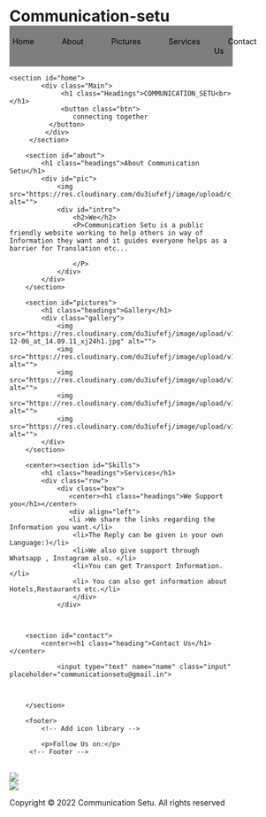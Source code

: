 # Communication-setu

<html lang="en">
<head>
    <meta charset="UTF-8">
    <meta name="viewport" content="width=device-width, initial-scale=1.0">
    <title>Document</title>
    <link rel="stylesheet" href="style.css">
    <link rel="stylesheet" media="screen and (max-width:530px)" href="phone.css">
</head>
<style>
    *{
        margin: 0;
        padding: 0;
        box-sizing: border-box;
    }
    html{
        scroll-behavior: smooth;
    }
    /*navbar */
    .navbar{
        display: flex;
        justify-content: center;
        align-items: center;
        background-color: rgb(0, 0,0,0.5);
        position: sticky;
        top: 0;
    }
    .navbar ul{
        display: flex;
        list-style: none;
        margin: 20px 0px;
    }
    .navbar ui li{
        font-family: century;
        font-size: 1.1rem;
        font-weight: bold;
        font-size: x-large;
    }
    .navbar ul li a{
        text-decoration:rgb(150, 15, 15);
        color:black;
        padding: 8px 25px;
        transition: all .5s ease;
    }
    .navbar ul li a:hover{
        background-color: rgb(255, 255, 255);
        color: black;
        box-shadow: 0 0 10px white;
    }

    /* Home section */
    #home{
        display: flex;
        flex-direction: column;
        background-color: none;
        height: 1000PX;
        justify-content:center;
        align-items:center;
        color:maroon;
        font-size: x-large;
    }
    #home::before{
        content: "";
        position: absolute;
        top: 0;
        right: 0;
        background:url('://res.clhttpsoudinary.com/dsd8yegd2/image/upload/v1648454033/WhatsApp_Image_2022-03-28_at_1.19.13_PM_afrusn.jpg') no-repeat center center/cover;
        height: 1000px;
        width: 100%;
        z-index: -1;
        opacity: .8;
    }
    .main{
        display: flex;
        flex-direction: column;
        border: 1px solid white;
        align-items: center;
        position: absolute;
        top: 30%;
        right: 10%;
    }
    .headings{
        font-family: century;
        font-size: 3rem;
        text-align:center;
        margin: 40px 0px;
    }
    .btn{
        padding: 10x 35px;
        background-color: transparent;
        border: 1px solid white;
        color:black;
        outline: none;
        transition: .6s ease;
    }
    .btn:hover{
        cursor: pointer;
        background-color: white;
        color: black;
        box-shadow: 0 0 5px white,0 0 10px white,0 0 15px white;
        font-weight: bold;
    }

    /*About Selection */
    about{
        display: flex;
        flex-direction: column;
        box-sizing: border-box;
        padding: 20px;
        margin-bottom: 50px;
    }
    #pic{
        display: flex;
    }
    #pic img{
        width: 575px;
        height: 400px;
    }
    #intro{
        display: flex;
        flex-direction: column;
        text-align: justify;
        padding: 10px;}
    #intro h2{
        font-size: 2rem;
        margin-bottom: 20px;
    }

    /* Picture Section */
    #pictures{
        display: flex;
        flex-direction: column;
        background-color: rgba(0, 0, 0, 0.9);
        color: white;
        align-items: center;
        padding: 20px;

    }
    .gallery{
        display: flex;
        flex-wrap: wrap;
        justify-content: space-around;
        box-sizing: border-box;
    }
    .gallery img{
        width: 200px;
        height: 240px;
        margin: 10px;
    }

    /* Skills Section */
    #skills{
        display: flex;
        flex-direction: column-reverse;
        padding: 20px;
        align-items: center;
    }
    .row{
        display: center;
    }
    .box{
        display: flex;
        flex-direction: column;
        width: 550px;
        height: 450px;
        border: 1px solid rgb(82, 3, 3);
        margin: 10px;
        align-items: left;
        text-align: justify;
        padding: 10px;
        border-radius: 15px;
        background: linear-gradient(to top, rgb(119, 13, 13) 50%, white 50%);
        background-size: 100% 200%;
        transition: all .8s;
    }
    .box:hover{
        background-position: left bottom;
        color: rgb(243, 243, 243);
        border: none;
        box-shadow: 0 0 20px rgb(3, 3, 3);
    }
    .box image{
        width: 80px;
        height: 80px;
        background-color: white;
        padding: 10px;
    }

    /* contact section */
    #contact{
        display: flex;
        flex-direction: column;
        box-sizing: border-box;
        background-color:black;
        color: white;
    }
    .form{
        display: flex;
        flex-direction: column;
        box-sizing: border-box;
        align-items: center;
        margin: 20px 0px;
    }
    .input{
        padding: 12px;
        margin: 15px;
        width: 30%;
        border:none;
        outline: none;
    }
    footer p {
        text-align: center;
    }
    
    .experience-area h1 {
        padding: 5%;
    }
    
    .site-footer
    {
        background-color:black;
        padding:45px 0 20px;
        font-size:16px;
        line-height:24px;
        color:#737373;
    }
    .site-footer hr
    {
        border-top-color:#bbb;
        opacity:0.5
    }
    .site-footer hr.small
    {
        margin:20px 0
    }
    .site-footer h6
    {
        color:#fff;
        font-size:16px;
        text-transform:uppercase;
        margin-top:5px;
        letter-spacing:2px
    }
    .site-footer a
    {
        color:#737373;
    }
    .site-footer a:hover
    {
        color:#3366cc;
        text-decoration:none;
    }
    .footer-links
    {
        padding-left:0;
        list-style:none
    }
    .footer-links li
    {
        display:block
    }
    .footer-links a
    {
        color:#737373
    }
    .footer-links a:active,.footer-links a:focus,.footer-links a:hover
    {
        color:#3366cc;
        text-decoration:none;
    }
    .footer-links.inline li
    {
        display:inline-block
    }
    .site-footer .social-icons
    {
        text-align:center
    }
    .site-footer .social-icons a
    {
        width:60px;
        height:52px;
        line-height:40px;
        border-radius:100%;
        background-color:#33353d
    }
    .copyright-text
    {
        margin:0
    }
    @media (max-width:991px)
    {
        .site-footer [class^=col-]
        {
        margin-bottom:30px
        }
    }
    @media (max-width:767px)
    {
        .site-footer
        {
        padding-bottom:0
        }
        .site-footer .copyright-text,.site-footer .social-icons
        {
        text-align:center
        }
    }
    .social-icons
    {
        padding-left:0;
        margin-bottom:0;
        list-style:none
    }
    .social-icons li
    {
        display:inline-block;
        margin-bottom:5px
    }
    .social-icons li.title
    {
        margin-right:15px;
        text-transform:uppercase;
        color:#96a2b2;
        font-weight:700;
        font-size:13px
    }
    .social-icons a{
        position:relative;
        background-color:#eceeef;
        color:#818a91;
        font-size:30px;
        display:inline-block;
        bottom: 20px;
        line-height:44px;
        width:30px;
        height:34px;
        text-align:center;
        margin-right:8px;
        border-radius:100%;
        -webkit-transition:all .2s linear;
        -o-transition:all .2s linear;
        transition:all .2s linear
    }
    .social-icons a:active,.social-icons a:focus,.social-icons a:hover
    {
        color:#fff;
        background-color:#29aafe
    }
    .social-icons.size-sm a
    {
        line-height:34px;
        height:24px;
        width:24px;
        font-size:12px
    }
    .social-icons a.facebook:hover
    {
        background-color:#3b5998
    }
    .social-icons a.twitter:hover
    {
        background-color:#00aced
    }
    .social-icons a.linkedin:hover
    {
        background-color:#007bb6
    }
    .social-icons a.dribbble:hover
    {
        background-color:#5a5758
    }
    @media (max-width:767px)
    {
        .social-icons li.title
        {
        display:block;
        margin-right:0;
        font-weight:600
        }
    }
</style>
<body>
    <nav class="navbar">
        <ul>
            <img src="https://res.cloudinary.com/du3iufefj/image/upload/c_scale,w_73/v1670317439/Communication%20setu/WhatsApp_Image_2022-12-06_at_13.50.50_iocmo8.jpg" alt="">
            <li><a href="#home">Home</a></li>
            <li><a href="#about">About </a></li>
            <li><a href="#pictures">Pictures</a></li>
            <li><a href="#Skills">Services</a></li>
            <li><a href="#contact">Contact Us</a></li>
        </ul>
    </nav>
        
    <section id="home">
            <div class="Main">
                 <h1 class="Headings">COMMUNICATION_SETU<br></h1>
                 <button class="btn">
                    connecting together
              </button>
             </div>
         </section> 

        <section id="about">
            <h1 class="headings">About Communication Setu</h1>
            <div id="pic">
                <img src="https://res.cloudinary.com/du3iufefj/image/upload/c_scale,w_300/v1670321731/Communication%20setu/download_weumcj.jpg" alt="">
                <div id="intro">
                    <h2>We</h2>
                    <P>Communication Setu is a public friendly website working to help others in way of Information they want and it guides everyone helps as a barrier for Translation etc...                 

                    </P>
                </div>
            </div>
        </section>

        <section id="pictures">
            <h1 class="headings">Gallery</h1>
            <div class="gallery">
                <img src="https://res.cloudinary.com/du3iufefj/image/upload/v1670318208/Communication%20setu/WhatsApp_Image_2022-12-06_at_14.09.11_xj24h1.jpg" alt="">
                <img src="https://res.cloudinary.com/du3iufefj/image/upload/v1670318210/Communication%20setu/3_vcidwt.jpg" alt="">
                <img src="https://res.cloudinary.com/du3iufefj/image/upload/v1670318209/Communication%20setu/5_wbdjg4.jpg" alt="">
                <img src="https://res.cloudinary.com/du3iufefj/image/upload/v1670318209/Communication%20setu/4_jz1xga.jpg" alt="">
                <img src="https://res.cloudinary.com/du3iufefj/image/upload/v1670318206/Communication%20setu/6_pnqyqm.jpg" alt="">
            </div>
        </section>

        <center><section id="Skills">
            <h1 class="headings">Services</h1>
            <div class="row">
                <div class="box">
                   <center><h1 class="headings">We Support you</h1></center> 
                   <div align="left">
                   <li >We share the links regarding the Information you want.</li>
                    <li>The Reply can be given in your own Language:)</li> 
                    <li>We also give support through Whatsapp , Instagram also. </li>
                    <li>You can get Transport Information. </li>
                    <li> You can also get information about Hotels,Restaurants etc.</li>
                    </div>
                </div>

        

        <section id="contact">
            <center><h1 class="heading">Contact Us</h1></center>
            
                <input type="text" name="name" class="input" placeholder="communicationsetu@gmail.in">
                

            
        </section>

        <footer>
            <!-- Add icon library -->
<link rel="stylesheet" href="https://cdnjs.cloudflare.com/ajax/libs/font-awesome/4.7.0/css/font-awesome.min.css">

<!-- Add font awesome icons -->


            <p>Follow Us on:</p>
         <!-- Footer -->
  <section id="footer">
    <div class="footer container">
      <div class="brand">
        <h1><span></span><span></span></h1>
      </div>
      <h2></h2>
      <div class="social-icon">
        <div class="social-item">
          <a href="https://instagram.com/communication_setu?igshid=YzdkMWQ2MWU=" target="_blank"><img src="https://res.cloudinary.com/du3iufefj/image/upload/c_scale,w_180/v1670320029/Communication%20setu/qrjpg_ycxz7d.jpg" /></a>
        </div>
        <div class="social-item">
          <a href="https://chat.whatsapp.com/IQQcZwNDWmp8LIVdcoJo4U" target="_blank"><img src="https://res.cloudinary.com/du3iufefj/image/upload/c_scale,w_75/v1670319750/Communication%20setu/479px-WhatsApp.svg_hxtr0r.png" /></a>
        </div>
      </div>
      <p>Copyright © 2022 Communication Setu. All rights reserved</p>
    </div>
  </section>
  <!-- 
End Footer -->


